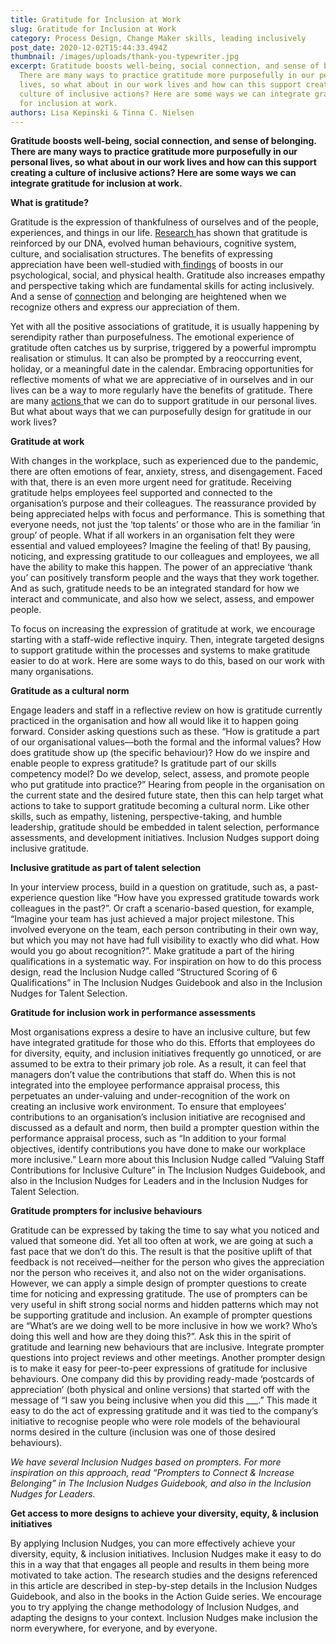 ```yaml
---
title: Gratitude for Inclusion at Work
slug: Gratitude for Inclusion at Work
category: Process Design, Change Maker skills, leading inclusively
post_date: 2020-12-02T15:44:33.494Z
thumbnail: /images/uploads/thank-you-typewriter.jpg
excerpt: Gratitude boosts well-being, social connection, and sense of belonging.
  There are many ways to practice gratitude more purposefully in our personal
  lives, so what about in our work lives and how can this support creating a
  culture of inclusive actions? Here are some ways we can integrate gratitude
  for inclusion at work.
authors: Lisa Kepinski & Tinna C. Nielsen
---
```

**Gratitude boosts well-being, social connection, and sense of belonging. There are many ways to practice gratitude more purposefully in our personal lives, so what about in our work lives and how can this support creating a culture of inclusive actions? Here are some ways we can integrate gratitude for inclusion at work.**



**What is gratitude?** 

Gratitude is the expression of thankfulness of ourselves and of the people, experiences, and things in our life. [Research ](https://ggsc.berkeley.edu/images/uploads/GGSC-JTF_White_Paper-Gratitude-FINAL.pdf) has shown that gratitude is reinforced by our DNA, evolved human behaviours, cognitive system, culture, and socialisation structures. The benefits of expressing appreciation have been well-studied with[ findings](https://greatergood.berkeley.edu/article/item/why_gratitude_is_good)  of boosts in our psychological, social, and physical health. Gratitude also increases empathy and perspective taking which are fundamental skills for acting inclusively. And a sense of [connection](https://www.happinesshypothesis.com/)  and belonging are heightened when we recognize others and express our appreciation of them.

Yet with all the positive associations of gratitude, it is usually happening by serendipity rather than purposefulness. The emotional experience of gratitude often catches us by surprise, triggered by a powerful impromptu realisation or stimulus. It can also be prompted by a reoccurring event, holiday, or a meaningful date in the calendar. Embracing opportunities for reflective moments of what we are appreciative of in ourselves and in our lives can be a way to more regularly have the benefits of gratitude. There are many [actions ](https://greatergood.berkeley.edu/article/item/ten_ways_to_become_more_grateful1/) that we can do to support gratitude in our personal lives. But what about ways that we can purposefully design for gratitude in our work lives? 

**Gratitude at work** 

With changes in the workplace, such as experienced due to the pandemic, there are often emotions of fear, anxiety, stress, and disengagement. Faced with that, there is an even more urgent need for gratitude. Receiving gratitude helps employees feel supported and connected to the organisation’s purpose and their colleagues. The reassurance provided by being appreciated helps with focus and performance. This is something that everyone needs, not just the ‘top talents’ or those who are in the familiar ‘in group’ of people. What if all workers in an organisation felt they were essential and valued employees? Imagine the feeling of that! By pausing, noticing, and expressing gratitude to our colleagues and employees, we all have the ability to make this happen. The power of an appreciative ‘thank you’ can positively transform people and the ways that they work together. And as such, gratitude needs to be an integrated standard for how we interact and communicate, and also how we select, assess, and empower people.

To focus on increasing the expression of gratitude at work, we encourage starting with a staff-wide reflective inquiry. Then, integrate targeted designs to support gratitude within the processes and systems to make gratitude easier to do at work. Here are some ways to do this, based on our work with many organisations.

**Gratitude as a cultural norm** 

Engage leaders and staff in a reflective review on how is gratitude currently practiced in the organisation and how all would like it to happen going forward. Consider asking questions such as these. “How is gratitude a part of our organisational values—both the formal and the informal values? How does gratitude show up (the specific behaviour)? How do we inspire and enable people to express gratitude? Is gratitude part of our skills competency model? Do we develop, select, assess, and promote people who put gratitude into practice?” Hearing from people in the organisation on the current state and the desired future state, then this can help target what actions to take to support gratitude becoming a cultural norm. Like other skills, such as empathy, listening, perspective-taking, and humble leadership, gratitude should be embedded in talent selection, performance assessments, and development initiatives. Inclusion Nudges support doing inclusive gratitude. 

**Inclusive gratitude as part of talent selection**  

In your interview process, build in a question on gratitude, such as, a past-experience question like “How have you expressed gratitude towards work colleagues in the past?”. Or craft a scenario-based question, for example, “Imagine your team has just achieved a major project milestone. This involved everyone on the team, each person contributing in their own way, but which you may not have had full visibility to exactly who did what. How would you go about recognition?”. Make gratitude a part of the hiring qualifications in a systematic way. For inspiration on how to do this process design, read the Inclusion Nudge called “Structured Scoring of 6 Qualifications” in The Inclusion Nudges Guidebook and also in the Inclusion Nudges for Talent Selection.

**Gratitude for inclusion work in performance assessments**

Most organisations express a desire to have an inclusive culture, but few have integrated gratitude for those who do this. Efforts that employees do for diversity, equity, and inclusion initiatives frequently go unnoticed, or are assumed to be extra to their primary job role. As a result, it can feel that managers don’t value the contributions that staff do. When this is not integrated into the employee performance appraisal process, this perpetuates an under-valuing and under-recognition of the work on creating an inclusive work environment. To ensure that employees’ contributions to an organisation’s inclusion initiative are recognised and discussed as a default and norm, then build a prompter question within the performance appraisal process, such as “In addition to your formal objectives, identify contributions you have done to make our workplace more inclusive.” Learn more about this Inclusion Nudge called “Valuing Staff Contributions for Inclusive Culture” in The Inclusion Nudges Guidebook, and also in the Inclusion Nudges for Leaders and in the Inclusion Nudges for Talent Selection. 

**Gratitude prompters for inclusive behaviours**

Gratitude can be expressed by taking the time to say what you noticed and valued that someone did. Yet all too often at work, we are going at such a fast pace that we don’t do this. The result is that the positive uplift of that feedback is not received—neither for the person who gives the appreciation nor the person who receives it, and also not on the wider organisations. However, we can apply a simple design of prompter questions to create time for noticing and expressing gratitude. The use of prompters can be very useful in shift strong social norms and hidden patterns which may not be supporting gratitude and inclusion. An example of prompter questions are “What’s are we doing well to be more inclusive in how we work? Who’s doing this well and how are they doing this?”. Ask this in the spirit of gratitude and learning new behaviours that are inclusive. Integrate prompter questions into project reviews and other meetings.  Another prompter design is to make it easy for peer-to-peer expressions of gratitude for inclusive behaviours. One company did this by providing ready-made ‘postcards of appreciation’ (both physical and online versions) that started off with the message of “I saw you being inclusive when you did this ___.” This made it easy to do the act of expressing gratitude and it was tied to the company’s initiative to recognise people who were role models of the behavioural norms desired in the culture (inclusion was one of those desired behaviours). 

*We have several Inclusion Nudges based on prompters. For more inspiration on this approach, read “Prompters to Connect & Increase Belonging” in The Inclusion Nudges Guidebook, and also in the Inclusion Nudges for Leaders.* 

**Get access to more designs to achieve your diversity, equity, & inclusion initiatives**

 By applying Inclusion Nudges, you can more effectively achieve your diversity, equity, & inclusion initiatives. Inclusion Nudges make it easy to do this in a way that that engages all people and results in them being more motivated to take action. The research studies and the designs referenced in this article are described in step-by-step details in the Inclusion Nudges Guidebook, and also in the books in the Action Guide series. We encourage you to try applying the change methodology of Inclusion Nudges, and adapting the designs to your context. Inclusion Nudges make inclusion the norm everywhere, for everyone, and by everyone.